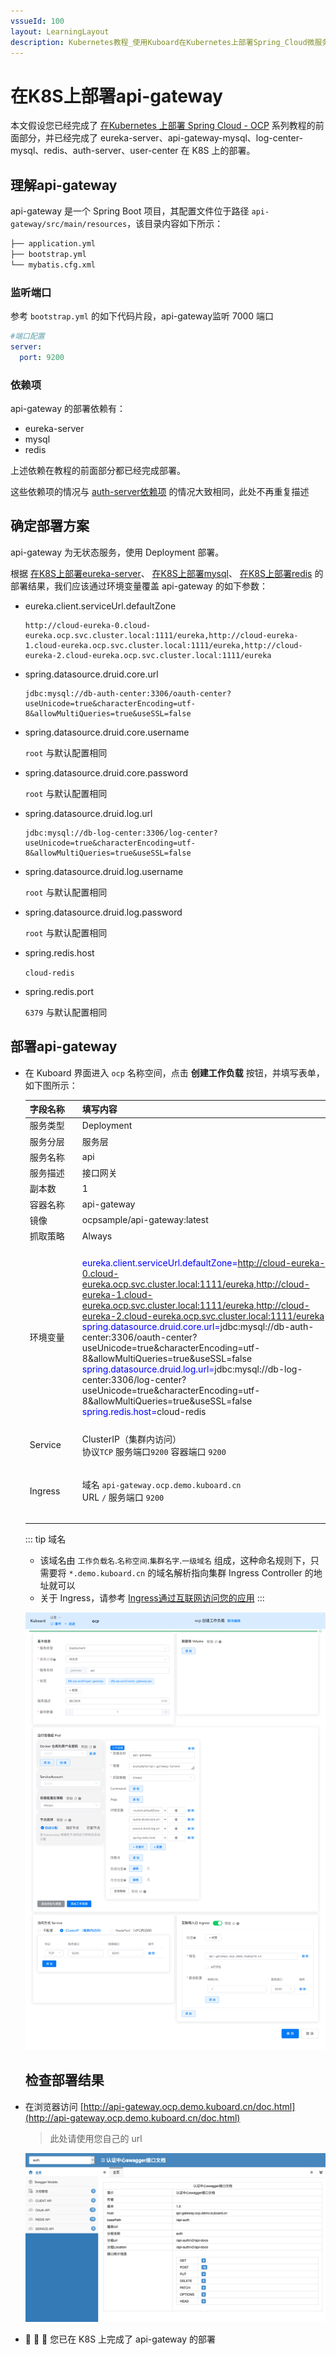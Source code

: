 ```yaml
---
vssueId: 100
layout: LearningLayout
description: Kubernetes教程_使用Kuboard在Kubernetes上部署Spring_Cloud微服务平台OCP_open_capacity_platform微服务能力开放平台_部署api-gateway
---
```


# 在K8S上部署api-gateway

本文假设您已经完成了 [在Kubernetes 上部署 Spring Cloud - OCP](./) 系列教程的前面部分，并已经完成了 eureka-server、api-gateway-mysql、log-center-mysql、redis、auth-server、user-center 在 K8S 上的部署。

## 理解api-gateway

api-gateway 是一个 Spring Boot 项目，其配置文件位于路径 `api-gateway/src/main/resources`，该目录内容如下所示：

``` sh
├── application.yml
├── bootstrap.yml
└── mybatis.cfg.xml
```

### 监听端口

参考 `bootstrap.yml` 的如下代码片段，api-gateway监听 7000 端口

``` yaml {3}
#端口配置
server:
  port: 9200
```

### 依赖项

api-gateway 的部署依赖有：
* eureka-server
* mysql
* redis

上述依赖在教程的前面部分都已经完成部署。

这些依赖项的情况与 [auth-server依赖项](./auth-server.html#依赖项) 的情况大致相同，此处不再重复描述


## 确定部署方案

api-gateway 为无状态服务，使用 Deployment 部署。

根据 [在K8S上部署eureka-server](./eureka-server.html)、 [在K8S上部署mysql](./mysql.html)、 [在K8S上部署redis](./redis.html) 的部署结果，我们应该通过环境变量覆盖 api-gateway 的如下参数：

* eureka.client.serviceUrl.defaultZone

  ```
  http://cloud-eureka-0.cloud-eureka.ocp.svc.cluster.local:1111/eureka,http://cloud-eureka-1.cloud-eureka.ocp.svc.cluster.local:1111/eureka,http://cloud-eureka-2.cloud-eureka.ocp.svc.cluster.local:1111/eureka
  ```
* spring.datasource.druid.core.url
  
  ```
  jdbc:mysql://db-auth-center:3306/oauth-center?useUnicode=true&characterEncoding=utf-8&allowMultiQueries=true&useSSL=false
  ```
* spring.datasource.druid.core.username
  
  `root` 与默认配置相同
* spring.datasource.druid.core.password

  `root` 与默认配置相同
* spring.datasource.druid.log.url
  
  ```
  jdbc:mysql://db-log-center:3306/log-center?useUnicode=true&characterEncoding=utf-8&allowMultiQueries=true&useSSL=false
  ```
* spring.datasource.druid.log.username
  
  `root` 与默认配置相同
* spring.datasource.druid.log.password
  
  `root` 与默认配置相同
* spring.redis.host
  
  `cloud-redis`
* spring.redis.port
  
  `6379` 与默认配置相同

## 部署api-gateway

* 在 Kuboard 界面进入 `ocp` 名称空间，点击 **创建工作负载** 按钮，并填写表单，如下图所示：

  | 字段名称 | 填写内容                                                     | 备注                                        |
  | -------- | ------------------------------------------------------------ | ------------------------------------------- |
  | <div style="min-width:70px;">服务类型</div> | Deployment                                                   |                                             |
  | 服务分层 | 服务层                                                       |                                             |
  | 服务名称 | api                                                 |                                             |
  | 服务描述 | 接口网关                                                     |                                             |
  | 副本数   | 1                                                            |                                             |
  | 容器名称 | api-gateway                                                 |                                             |
  | 镜像     | ocpsample/api-gateway:latest                                 |                                             |
  | 抓取策略 | Always                                                       |                                             |
  | 环境变量 | <div style="min-width: 400px;"><font color="blue">eureka.client.serviceUrl.defaultZone=</font>http://cloud-eureka-0.cloud-eureka.ocp.svc.cluster.local:1111/eureka,http://cloud-eureka-1.cloud-eureka.ocp.svc.cluster.local:1111/eureka,http://cloud-eureka-2.cloud-eureka.ocp.svc.cluster.local:1111/eureka<br /><font color="blue">spring.datasource.druid.core.url=</font>jdbc:mysql://db-auth-center:3306/oauth-center?useUnicode=true&characterEncoding=utf-8&allowMultiQueries=true&useSSL=false<br /><font color="blue">spring.datasource.druid.log.url=</font>jdbc:mysql://db-log-center:3306/log-center?useUnicode=true&characterEncoding=utf-8&allowMultiQueries=true&useSSL=false<br /><font color="blue">spring.redis.host=</font>cloud-redis</div> | 填入 kuboard 时<br/>环境变量名后面不带 `=`<br/>此处的内容与前面的mysql 和 redis 的部署匹配，请谨慎修改 |
  | Service  | ClusterIP（集群内访问）<br />协议`TCP` 服务端口`9200` 容器端口 `9200` |                                             |
  | Ingress  | 域名 `api-gateway.ocp.demo.kuboard.cn`<br />URL `/` 服务端口 `9200` | 请使用您自己的Ingress域名                                        |

  ::: tip 域名
  * 该域名由 `工作负载名`.`名称空间`.`集群名字`.`一级域名` 组成，这种命名规则下，只需要将 `*.demo.kuboard.cn` 的域名解析指向集群 Ingress Controller 的地址就可以
  * 关于 Ingress，请参考 [Ingress通过互联网访问您的应用](/learning/k8s-intermediate/service/ingress.html)
  :::

  ![Kubernetes教程_部署SpringCloud微服务_OCP_api-gateway](./api-gateway.assets/image-20190930100229660.png)
  
  ## 检查部署结果

* 在浏览器访问 [http://api-gateway.ocp.demo.kuboard.cn/doc.html](http://api-gateway.ocp.demo.kuboard.cn/doc.html)
  > 此处请使用您自己的 url

  ![Kubernetes教程_部署SpringCloud微服务_OCP_api-gateway_检查部署结果](./api-gateway.assets/image-20190930101052438.png)


* :tada: :tada: :tada: 您已在 K8S 上完成了 api-gateway 的部署

